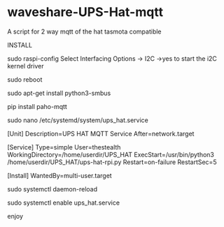 # waveshare-UPS-Hat-mqtt
A script for 2 way mqtt of the hat tasmota compatible


INSTALL

sudo raspi-config
Select Interfacing Options -> I2C ->yes to start the i2C kernel driver

sudo reboot


sudo apt-get install python3-smbus 

pip install paho-mqtt

sudo nano /etc/systemd/system/ups_hat.service



[Unit]
Description=UPS HAT MQTT Service
After=network.target

[Service]
Type=simple
User=thestealth
WorkingDirectory=/home/userdir/UPS_HAT
ExecStart=/usr/bin/python3 /home/userdir/UPS_HAT/ups-hat-rpi.py
Restart=on-failure
RestartSec=5

[Install]
WantedBy=multi-user.target



sudo systemctl daemon-reload


sudo systemctl enable ups_hat.service



enjoy


